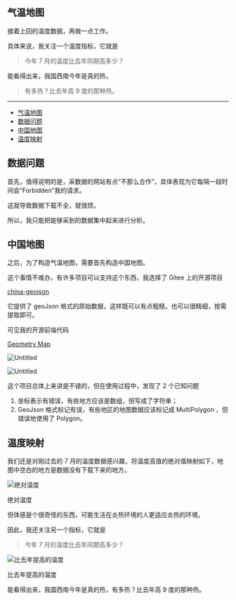 ## 气温地图

接着上回的温度数据，再做一点工作。

具体来说，我关注一个温度指标，它就是

> 今年 7 月的温度比去年同期高多少？

能看得出来，我国西南今年是真的热，

> 有多热？比去年高 9 度的那种热。

---

-   [气温地图](#气温地图)
-   [数据问题](#数据问题)
-   [中国地图](#中国地图)
-   [温度映射](#温度映射)

## 数据问题

首先，值得说明的是，采数据的网站有点“不那么合作”，具体表现为它每隔一段时间会“Forbidden”我的请求。

这就导致数据下载不全，就很烦。

所以，我只能把能够采到的数据集中起来进行分析。

## 中国地图

之后，为了构造气温地图，需要首先构造中国地图。

这个事情不难办，有许多项目可以支持这个东西，我选择了 Gitee 上的开源项目

[china-geojson](https://gitee.com/riverscn/china-geojson "china-geojson")

它提供了 geoJson 格式的原始数据，这样既可以有点粗糙，也可以很精细，按需提取即可。

可见我的开源前端代码

[Geometry Map](https://observablehq.com/@listenzcc/geometry-map "Geometry Map")

![Untitled](%E6%B0%94%E6%B8%A9%E5%9C%B0%E5%9B%BE%20acdefa0c41fa41dabc3f39df09017487/Untitled.png)

![Untitled](%E6%B0%94%E6%B8%A9%E5%9C%B0%E5%9B%BE%20acdefa0c41fa41dabc3f39df09017487/Untitled%201.png)

这个项目总体上来讲是不错的，但在使用过程中，发现了 2 个已知问题

1. 坐标表示有错误，有些地方应该是数组，但写成了字符串；
2. GeoJson 格式标记有误，有些地区的地图数据应该标记成 MultiPolygon ，但错误地使用了 Polygon。

## 温度映射

我们还是对刚过去的 7 月的温度数据感兴趣，将温度高值的绝对值映射如下，地图中空白的地方是数据没有下载下来的地方。

![绝对温度](%E6%B0%94%E6%B8%A9%E5%9C%B0%E5%9B%BE%20acdefa0c41fa41dabc3f39df09017487/Untitled%202.png)

绝对温度

但体感是个很奇怪的东西，可能生活在炎热环境的人更适应炎热的环境。

因此，我还关注另一个指标，它就是

> 今年 7 月的温度比去年同期高多少？

![比去年提高的温度](%E6%B0%94%E6%B8%A9%E5%9C%B0%E5%9B%BE%20acdefa0c41fa41dabc3f39df09017487/Untitled%203.png)

比去年提高的温度

能看得出来，我国西南今年是真的热，有多热？比去年高 9 度的那种热。

